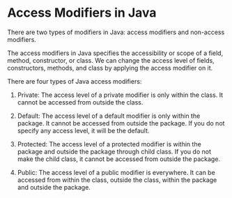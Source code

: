 # Access Modifiers in Java

There are two types of modifiers in Java: access modifiers and non-access modifiers.

The access modifiers in Java specifies the accessibility or scope of a field, method, constructor, or class. We can change the access level of fields, constructors, methods, and class by applying the access modifier on it.

There are four types of Java access modifiers:

1. Private: The access level of a private modifier is only within the class. It cannot be accessed from outside the class.

2. Default: The access level of a default modifier is only within the package. It cannot be accessed from outside the package. If you do not specify any access level, it will be the default.

3. Protected: The access level of a protected modifier is within the package and outside the package through child class. If you do not make the child class, it cannot be accessed from outside the package.

4. Public: The access level of a public modifier is everywhere. It can be accessed from within the class, outside the class, within the package and outside the package.